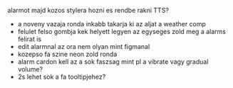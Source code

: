 alarmot majd kozos stylera hozni es rendbe rakni
TTS?

- a noveny vazaja ronda inkabb takarja ki az aljat a weather comp
- felulet felso gombja kek helyett legyen az egyseges zold meg a alarms felirat is
- edit alarmnal az ora nem olyan mint figmanal
- kozepso fa szine neon zold ronda
- alarm cardon kell az a sok faszsag mint pl a vibrate vagy gradual volume?
- 2s lehet sok a fa tooltipjehez?
